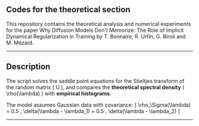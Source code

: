 ## Codes for the theoretical section


This repository contains the theoretical analysis and numerical experiments for the paper Why Diffusion Models Don't Memorize: The Role of Implicit Dynamical Regularization in Training by T. Bonnaire, R. Urfin, G. Biroli and M. Mézard.


---

## Description

The script solves the saddle point equations for the Stieltjes transform of the random matrix \( U \), and compares the **theoretical spectral density** \( \rho(\lambda) \) with **empirical histograms**.

The model assumes Gaussian data with covariance:
\[
\rho_\Sigma(\lambda) = 0.5 \, \delta(\lambda - \lambda_1) + 0.5 \, \delta(\lambda - \lambda_2)
\]

---



